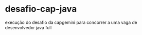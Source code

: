 # desafio-cap-java
execução do desafio da capgemini para concorrer a uma vaga de desenvolvedor java full
